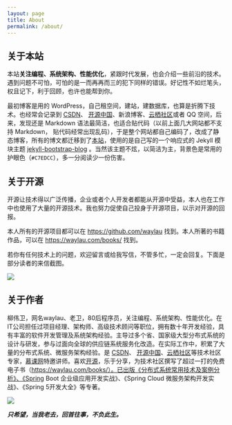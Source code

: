 ```yaml
---
layout: page
title: About
permalink: /about/
---
```

## 关于本站

本站**关注编程、系统架构、性能优化**，紧跟时代发展，也会介绍一些前沿的技术。遇到问题不可怕，可怕的是一而再再而三的犯下同样的错误。好记性不如烂笔头，权且记下，利于回顾，也许也能帮到你。

最初博客是用的 WordPress，自己租空间，建站，建数据库，也算是折腾下技术。也经常会记录到 [CSDN](https://waylau.blog.csdn.net)、 [开源中国](http://my.oschina.net/waylau)、新浪博客、[云栖社区](https://yq.aliyun.com/u/waylau)或者 QQ 空间，后来，发现还是 Markdown 语法最简洁，也适合贴代码（以前上面几大网站都不支持 Markdown， 贴代码经常出现乱码），于是整个网站都自己编码了，改成了静态博客，所有的博文都迁移到了[本站](https://waylau.com/)，使用的是自己写的一个响应式的 Jekyll 模块主题 [jekyll-bootstrap-blog](https://github.com/waylau/jekyll-bootstrap-blog) 。当然该主题不炫，以简洁为主，背景色是常用的护眼色（`#C7EDCC`），多一分阅读少一份伤害。
 
## 关于开源

开源让技术得以广泛传播，企业或者个人开发者都能从开源中受益，本人也在工作中也使用了大量的开源技术。我也努力促使自己投身于开源项目，以示对开源的回报。

本人所有的开源项目都可以在 <https://github.com/waylau> 找到。本人所著的书籍作品，可以在 <https://waylau.com/books/> 找到。

若你有任何技术上的问题，欢迎留言或给我写信，不管多忙，一定会回复。下面是部分读者的来信截图。

![](/images/gmail.jpg)

## 关于作者

柳伟卫，网名waylau、老卫，80后程序员，关注编程、系统架构、性能优化。在IT公司担任过项目经理、架构师、高级技术顾问等职位，拥有数十年开发经验，具有丰富的软件开发管理及系统架构经验。主导过多个省、国家级大型分布式系统的设计与研发，参与过面向全球的供应链系统服务化改造。在实际工作中，积累了大量的分布式系统、微服务架构经验。是 [CSDN](http://blog.csdn.net/kkkloveyou)、 [开源中国](http://my.oschina.net/waylau)、[云栖社区](https://yq.aliyun.com/u/waylau)等技术社区专家，[慕课网](http://www.imooc.com/u/4842271)特邀讲师。喜欢[开源](https://github.com/waylau)，乐于分享，为技术社区撰写了超过一打的免费电子书（https://waylau.com/books/）。已出版《分布式系统常用技术及案例分析》、《Spring Boot 企业级应用开发实战》、《Spring Cloud 微服务架构开发实战》、《Spring 5开发大全》等专著。

![](/images/way_500_500.jpg)

***只希望，当我老去，回首往事，不负此生。***
